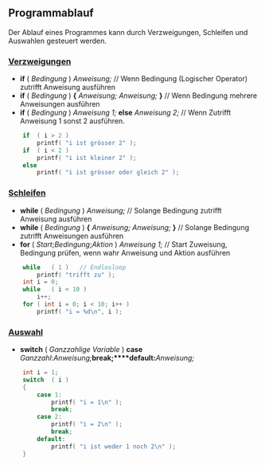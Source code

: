 ## Programmablauf

Der Ablauf eines Programmes kann durch Verzweigungen, Schleifen und Auswahlen gesteuert werden.

### [Verzweigungen](http://de.wikibooks.org/wiki/C%2B%2B-Programmierung/_Einf%C3%BChrung_in_C%2B%2B/_Verzweigungen)

*   **if** ( _Bedingung_ ) _Anweisung;_ // Wenn Bedingung (Logischer Operator) zutrifft Anweisung ausführen
*   **if** ( _Bedingung_ ) **{** _Anweisung;_ _Anweisung;_ **}** // Wenn Bedingung mehrere Anweisungen ausführen
*   **if** ( _Bedingung_ ) _Anweisung 1;_ **else** _Anweisung 2;_ // Wenn Zutrifft Anweisung 1 sonst 2 ausführen.

```cpp
    if  ( i > 2 )
        printf( "i ist grösser 2" );
    if  ( i < 2 )
        printf( "i ist kleiner 2" );
    else
        printf( "i ist grösser oder gleich 2" );
```        

### [Schleifen](http://de.wikibooks.org/wiki/C%2B%2B-Programmierung/_Einf%C3%BChrung_in_C%2B%2B/_Schleifen) 

*   **while** ( _Bedingung_ ) _Anweisung;_ // Solange Bedingung zutrifft Anweisung ausführen
*   **while** ( _Bedingung_ ) **{** _Anweisung;_ _Anweisung;_ **}** // Solange Bedingung zutrifft Anweisungen ausführen
*   **for** ( _Start_;_Bedingung_;_Aktion_ ) _Anweisung 1;_ // Start Zuweisung, Bedingung prüfen, wenn wahr Anweisung und Aktion ausführen

```cpp
    while   ( 1 )   // Endlosloop
        printf( "trifft zu" );
    int i = 0;
    while   ( i < 10 )
        i++;
    for ( int i = 0; i < 10; i++ )
        printf( "i = %d\n", i );
```        

### [Auswahl](http://de.wikibooks.org/wiki/C%2B%2B-Programmierung/_Einf%C3%BChrung_in_C%2B%2B/_Auswahl) 

*   **switch** ( _Ganzzahlige Variable_ ) **case** _Ganzzahl_:_Anweisung;_**break;****default:**_Anweisung;_

```cpp
    int i = 1;
    switch  ( i )
    {
        case 1:
            printf( "i = 1\n" );
            break;
        case 2:
            printf( "i = 2\n" );
            break;
        default:
            printf( "i ist weder 1 noch 2\n" );
    }
```        
    